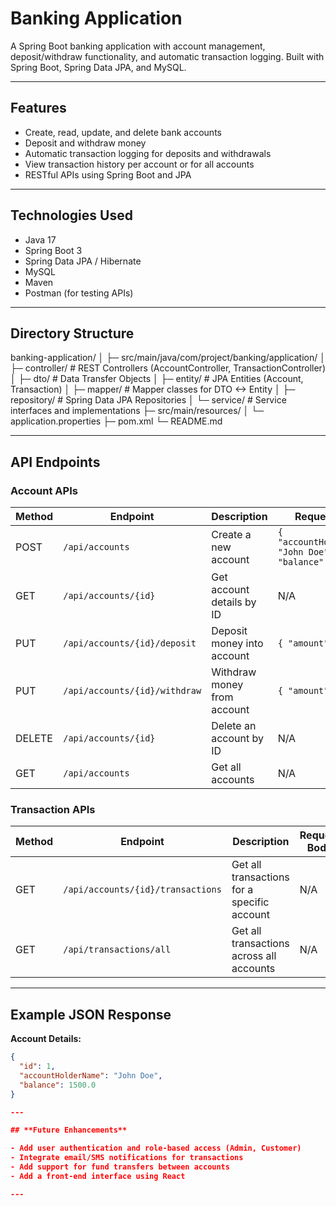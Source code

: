 # Banking Application

A Spring Boot banking application with account management, deposit/withdraw functionality, and automatic transaction logging. Built with Spring Boot, Spring Data JPA, and MySQL.

---

## **Features**

- Create, read, update, and delete bank accounts
- Deposit and withdraw money
- Automatic transaction logging for deposits and withdrawals
- View transaction history per account or for all accounts
- RESTful APIs using Spring Boot and JPA

---

## **Technologies Used**

- Java 17
- Spring Boot 3
- Spring Data JPA / Hibernate
- MySQL
- Maven
- Postman (for testing APIs)

---

## **Directory Structure**
banking-application/
│
├─ src/main/java/com/project/banking/application/
│ ├─ controller/ # REST Controllers (AccountController, TransactionController)
│ ├─ dto/ # Data Transfer Objects
│ ├─ entity/ # JPA Entities (Account, Transaction)
│ ├─ mapper/ # Mapper classes for DTO <-> Entity
│ ├─ repository/ # Spring Data JPA Repositories
│ └─ service/ # Service interfaces and implementations
├─ src/main/resources/
│ └─ application.properties
├─ pom.xml
└─ README.md

---

## **API Endpoints**

### **Account APIs**

| Method | Endpoint | Description | Request Body |
|--------|----------|-------------|--------------|
| POST | `/api/accounts` | Create a new account | `{ "accountHolderName": "John Doe", "balance": 1000.0 }` |
| GET | `/api/accounts/{id}` | Get account details by ID | N/A |
| PUT | `/api/accounts/{id}/deposit` | Deposit money into account | `{ "amount": 500.0 }` |
| PUT | `/api/accounts/{id}/withdraw` | Withdraw money from account | `{ "amount": 200.0 }` |
| DELETE | `/api/accounts/{id}` | Delete an account by ID | N/A |
| GET | `/api/accounts` | Get all accounts | N/A |

### **Transaction APIs**

| Method | Endpoint | Description | Request Body |
|--------|----------|-------------|--------------|
| GET | `/api/accounts/{id}/transactions` | Get all transactions for a specific account | N/A |
| GET | `/api/transactions/all` | Get all transactions across all accounts | N/A |

---

## **Example JSON Response**

**Account Details:**

```json
{
  "id": 1,
  "accountHolderName": "John Doe",
  "balance": 1500.0
}

---

## **Future Enhancements**

- Add user authentication and role-based access (Admin, Customer)
- Integrate email/SMS notifications for transactions
- Add support for fund transfers between accounts
- Add a front-end interface using React

---
